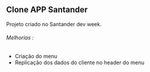 ## Clone APP Santander

Projeto criado no Santander dev week.



###### Melhorias : 

- Criação do menu 
- Replicação dos dados do cliente no header do menu



